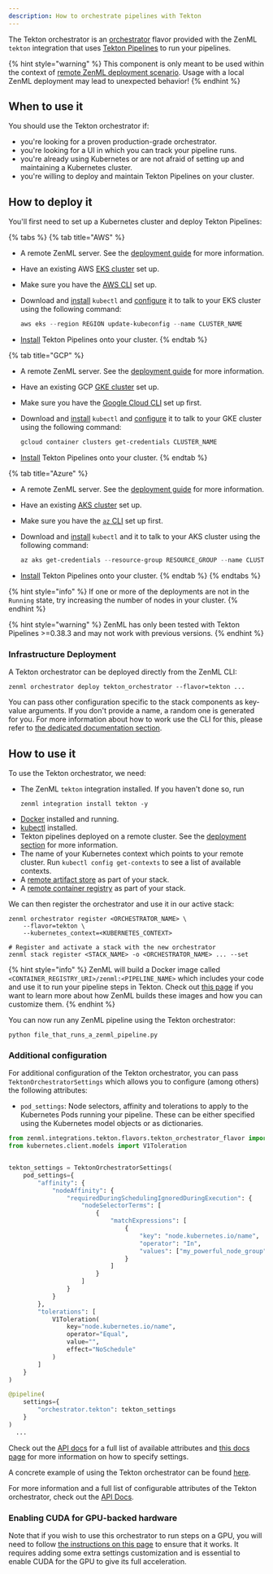 ```yaml
---
description: How to orchestrate pipelines with Tekton
---
```


The Tekton orchestrator is an [orchestrator](./orchestrators.md) flavor 
provided with the ZenML `tekton` integration that uses [Tekton Pipelines](https://tekton.dev/) 
to run your pipelines.

{% hint style="warning" %}
This component is only meant to be used within the context of [remote ZenML deployment scenario](../../getting-started/deploying-zenml/deploying-zenml.md). Usage with a local ZenML deployment may lead to unexpected behavior!
{% endhint %}

## When to use it

You should use the Tekton orchestrator if:

* you're looking for a proven production-grade orchestrator.
* you're looking for a UI in which you can track your pipeline runs.
* you're already using Kubernetes or are not afraid of setting up and 
maintaining a Kubernetes cluster.
* you're willing to deploy and maintain Tekton Pipelines on your cluster.

## How to deploy it

You'll first need to set up a Kubernetes cluster and deploy Tekton Pipelines:

{% tabs %}
{% tab title="AWS" %}

* A remote ZenML server. See the [deployment guide](../../getting-started/deploying-zenml/deploying-zenml.md) for more information.
* Have an existing
  AWS [EKS cluster](https://docs.aws.amazon.com/eks/latest/userguide/create-cluster.html)
  set up.
* Make sure you have the [AWS CLI](https://docs.aws.amazon.com/cli/latest/userguide/getting-started-install.html) set up.
* Download and [install](https://kubernetes.io/docs/tasks/tools/) `kubectl`
  and [configure](https://aws.amazon.com/premiumsupport/knowledge-center/eks-cluster-connection/)
  it to talk to your EKS cluster using the following command:

  ```powershell
  aws eks --region REGION update-kubeconfig --name CLUSTER_NAME
  ```
* [Install](https://tekton.dev/docs/pipelines/install/)
  Tekton Pipelines onto your cluster.
  {% endtab %}

{% tab title="GCP" %}

* A remote ZenML server. See the [deployment guide](../../getting-started/deploying-zenml/deploying-zenml.md) for more information.
* Have an existing
  GCP [GKE cluster](https://cloud.google.com/kubernetes-engine/docs/quickstart)
  set up.
* Make sure you have the [Google Cloud CLI](https://cloud.google.com/sdk/docs/install-sdk) set up first.
* Download and [install](https://kubernetes.io/docs/tasks/tools/) `kubectl`
  and [configure](https://cloud.google.com/kubernetes-engine/docs/how-to/cluster-access-for-kubectl)
  it to talk to your GKE cluster using the following command:

  ```powershell
  gcloud container clusters get-credentials CLUSTER_NAME
  ```
* [Install](https://tekton.dev/docs/pipelines/install/)
  Tekton Pipelines onto your cluster.
  {% endtab %}

{% tab title="Azure" %}

* A remote ZenML server. See the [deployment guide](../../getting-started/deploying-zenml/deploying-zenml.md) for more information.
* Have an
  existing [AKS cluster](https://azure.microsoft.com/en-in/services/kubernetes-service/#documentation)
  set up.
* Make sure you have the [`az` CLI](https://docs.microsoft.com/en-us/cli/azure/install-azure-cli) set up first.
* Download and [install](https://kubernetes.io/docs/tasks/tools/) `kubectl` and
  it to talk to your AKS cluster using the following command:

  ```powershell
  az aks get-credentials --resource-group RESOURCE_GROUP --name CLUSTER_NAME
  ```
* [Install](https://tekton.dev/docs/pipelines/install/)
  Tekton Pipelines onto your cluster.
{% endtab %}
{% endtabs %}

{% hint style="info" %}
If one or more of the deployments are not in the `Running` state, try increasing
the number of nodes in your cluster.
{% endhint %}

{% hint style="warning" %}
ZenML has only been tested with Tekton Pipelines >=0.38.3 and may not work with 
previous versions.
{% endhint %}

### Infrastructure Deployment

A Tekton orchestrator can be deployed directly from the ZenML CLI:

```shell
zenml orchestrator deploy tekton_orchestrator --flavor=tekton ...
```

You can pass other configuration specific to the stack components as key-value
arguments. If you don't provide a name, a random one is generated for you. For
more information about how to work use the CLI for this, please refer to [the
dedicated documentation
section](../../advanced-guide/practical/stack-recipes.md#deploying-stack-components-directly).

## How to use it

To use the Tekton orchestrator, we need:
* The ZenML `tekton` integration installed. If you haven't done so, run 
    ```shell
    zenml integration install tekton -y
    ```
* [Docker](https://www.docker.com) installed and running.
* [kubectl](https://kubernetes.io/docs/tasks/tools/#kubectl) installed.
* Tekton pipelines deployed on a remote cluster. See the [deployment section](#how-to-deploy-it) 
for more information.
* The name of your Kubernetes context which points to your remote cluster. 
Run `kubectl config get-contexts` to see a list of available contexts.
* A [remote artifact store](../artifact-stores/artifact-stores.md) as part of 
your stack.
* A [remote container registry](../container-registries/container-registries.md) 
as part of your stack.

We can then register the orchestrator and use it in our active stack:

```shell
zenml orchestrator register <ORCHESTRATOR_NAME> \
    --flavor=tekton \
    --kubernetes_context=<KUBERNETES_CONTEXT>

# Register and activate a stack with the new orchestrator
zenml stack register <STACK_NAME> -o <ORCHESTRATOR_NAME> ... --set
```

{% hint style="info" %}
ZenML will build a Docker image called `<CONTAINER_REGISTRY_URI>/zenml:<PIPELINE_NAME>`
which includes your code and use it to run your pipeline steps in Tekton. Check 
out [this page](../../starter-guide/production-fundamentals/containerization.md) if you want 
to learn more about how ZenML builds these images and how you can customize 
them.
{% endhint %}

You can now run any ZenML pipeline using the Tekton orchestrator:
```shell
python file_that_runs_a_zenml_pipeline.py
```

### Additional configuration

For additional configuration of the Tekton orchestrator, you can pass
`TektonOrchestratorSettings` which allows you to configure (among others) the following attributes:

* `pod_settings`: Node selectors, affinity and tolerations to apply to the Kubernetes Pods running
your pipeline. These can be either specified using the Kubernetes model objects or as dictionaries.

```python
from zenml.integrations.tekton.flavors.tekton_orchestrator_flavor import TektonOrchestratorSettings
from kubernetes.client.models import V1Toleration


tekton_settings = TektonOrchestratorSettings(
    pod_settings={
        "affinity": {
            "nodeAffinity": {
                "requiredDuringSchedulingIgnoredDuringExecution": {
                    "nodeSelectorTerms": [
                        {
                            "matchExpressions": [
                                {
                                    "key": "node.kubernetes.io/name",
                                    "operator": "In",
                                    "values": ["my_powerful_node_group"],
                                }
                            ]
                        }
                    ]
                }
            }
        },
        "tolerations": [
            V1Toleration(
                key="node.kubernetes.io/name",
                operator="Equal",
                value="",
                effect="NoSchedule"
            )
        ]
    }
)

@pipeline(
    settings={
        "orchestrator.tekton": tekton_settings
    }
)
  ...
```

Check out the
[API docs](https://apidocs.zenml.io/latest/integration_code_docs/integrations-tekton/#zenml.integrations.tekton.flavors.tekton_orchestrator_flavor.TektonOrchestratorSettings)
for a full list of available attributes and [this docs page](../..//advanced-guide/pipelines/settings.md)
for more information on how to specify settings.

A concrete example of using the Tekton orchestrator can be found 
[here](https://github.com/zenml-io/zenml/tree/main/examples/tekton_pipelines_orchestration).

For more information and a full list of configurable attributes of the Tekton 
orchestrator, check out the [API Docs](https://apidocs.zenml.io/latest/integration_code_docs/integrations-tekton/#zenml.integrations.tekton.orchestrators.tekton_orchestrator.TektonOrchestrator).

### Enabling CUDA for GPU-backed hardware

Note that if you wish to use this orchestrator to run steps on a GPU, you will
need to follow [the instructions on this page](../../advanced-guide/pipelines/gpu-hardware.md) to ensure that it works. It
requires adding some extra settings customization and is essential to enable
CUDA for the GPU to give its full acceleration.
